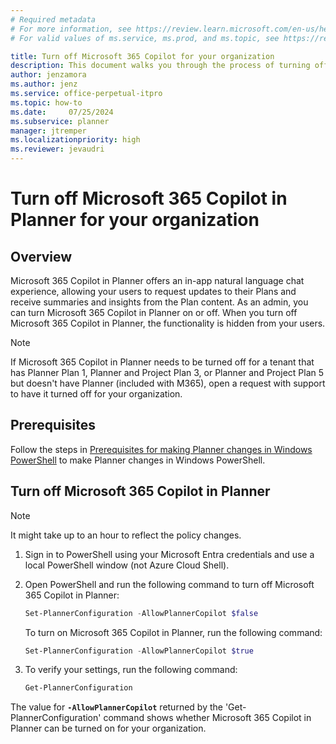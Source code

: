 ```yaml
---
# Required metadata
# For more information, see https://review.learn.microsoft.com/en-us/help/platform/learn-editor-add-metadata?branch=main
# For valid values of ms.service, ms.prod, and ms.topic, see https://review.learn.microsoft.com/en-us/help/platform/metadata-taxonomies?branch=main

title: Turn off Microsoft 365 Copilot for your organization
description: This document walks you through the process of turning off the Copilot in Planner feature for your organization through our PowerShell suite
author: jenzamora
ms.author: jenz
ms.service: office-perpetual-itpro
ms.topic: how-to
ms.date:     07/25/2024
ms.subservice: planner
manager: jtremper
ms.localizationpriority: high
ms.reviewer: jevaudri
---
```


# Turn off Microsoft 365 Copilot in Planner for your organization

## Overview

Microsoft 365 Copilot in Planner offers an in-app natural language chat experience, allowing your users to request updates to their Plans and receive summaries and insights from the Plan content. As an admin, you can turn Microsoft 365 Copilot in Planner on or off. When you turn off Microsoft 365 Copilot in Planner, the functionality is hidden from your users.

> [!NOTE]
> If Microsoft 365 Copilot in Planner needs to be turned off for a tenant that has Planner Plan 1, Planner and Project Plan 3, or Planner and Project Plan 5 but doesn't have Planner (included with M365), open a request with support to have it turned off for your organization. 
## Prerequisites

Follow the steps in [Prerequisites for making Planner changes in Windows PowerShell](prerequisites-for-powershell.md) to make Planner changes in Windows PowerShell.


## Turn off Microsoft 365 Copilot in Planner

> [!NOTE]
> It might take up to an hour to reflect the policy changes.

1. Sign in to PowerShell using your Microsoft Entra credentials and use a local PowerShell window (not Azure Cloud Shell).

1. Open PowerShell and run the following command to turn off Microsoft 365 Copilot in Planner:

   ```PowerShell 
   Set-PlannerConfiguration -AllowPlannerCopilot $false
   ```
   
   To turn on Microsoft 365 Copilot in Planner, run the following command:
   
   ```PowerShell
   Set-PlannerConfiguration -AllowPlannerCopilot $true
   ```
   
1. To verify your settings, run the following command:

      ```PowerShell
   Get-PlannerConfiguration
   ```

The value for **`-AllowPlannerCopilot`**  returned by the 'Get-PlannerConfiguration' command shows whether Microsoft 365 Copilot in Planner can be turned on for your organization.
